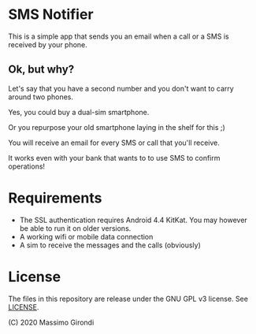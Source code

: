# SMS Notifier

This is a simple app that sends you an email when a call or a SMS is received by your phone.

## Ok, but why?

Let's say that you have a second number and you don't want to carry around two phones.

Yes, you could buy a dual-sim smartphone.

Or you repurpose your old smartphone laying in the shelf for this ;)

You will receive an email for every SMS or call that you'll receive.

It works even with your bank that wants to to use SMS to confirm operations!


# Requirements

- The SSL authentication requires Android 4.4 KitKat. You may however be able to run it on older versions.
- A working wifi or mobile data connection
- A sim to receive the messages and the calls (obviously)

# License

The files in this repository are release under the GNU GPL v3 license. See [LICENSE](LICENSE).

(C) 2020 Massimo Girondi
